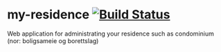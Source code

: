 my-residence [![Build Status](https://travis-ci.org/ismarslomic/myresidence.svg?branch=master)](https://travis-ci.org/ismarslomic/myresidence)
============

Web application for administrating your residence such as condominium (nor: boligsameie og borettslag)
